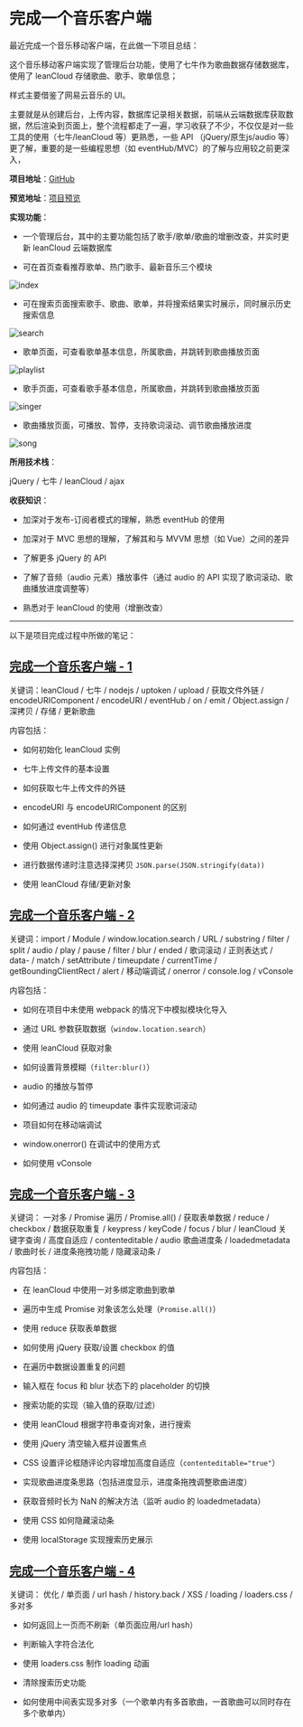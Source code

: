 # 完成一个音乐客户端

最近完成一个音乐移动客户端，在此做一下项目总结：

这个音乐移动客户端实现了管理后台功能，使用了七牛作为歌曲数据存储数据库，使用了 leanCloud 存储歌曲、歌手、歌单信息；

样式主要借鉴了网易云音乐的 UI。

主要就是从创建后台，上传内容，数据库记录相关数据，前端从云端数据库获取数据，然后渲染到页面上，整个流程都走了一遍，学习收获了不少，不仅仅是对一些工具的使用（七牛/leanCloud 等）更熟悉，一些 API （jQuery/原生js/audio 等）更了解，重要的是一些编程思想（如 eventHub/MVC）的了解与应用较之前更深入，

**项目地址**：[GitHub](https://github.com/no1harm/Neteasy-music-demo)

**预览地址**：[项目预览](https://no1harm.github.io/Neteasy-music-demo/src/index.html)

**实现功能**：

- 一个管理后台，其中的主要功能包括了歌手/歌单/歌曲的增删改查，并实时更新 leanCloud 云端数据库

- 可在首页查看推荐歌单、热门歌手、最新音乐三个模块

![index](https://ws1.sinaimg.cn/large/006cedGGgy1fzlk0ma7b4j309h0g3whj.jpg)

- 可在搜索页面搜索歌手、歌曲、歌单，并将搜索结果实时展示，同时展示历史搜索信息

![search](https://ws1.sinaimg.cn/large/006cedGGgy1fzlk1ao9ugj309h0gvq3w.jpg)

- 歌单页面，可查看歌单基本信息，所属歌曲，并跳转到歌曲播放页面

![playlist](https://ws1.sinaimg.cn/large/006cedGGgy1fzlk0zm2jdj309h0gvdi2.jpg)

- 歌手页面，可查看歌手基本信息，所属歌曲，并跳转到歌曲播放页面

![singer](https://ws1.sinaimg.cn/large/006cedGGgy1fzlk1nehkrj309h0hewlw.jpg)

- 歌曲播放页面，可播放、暂停，支持歌词滚动、调节歌曲播放进度

![song](https://ws1.sinaimg.cn/large/006cedGGgy1fzlk1uzxqjj309h0gv0xk.jpg)

**所用技术栈**：

jQuery / 七牛 / leanCloud / ajax

**收获知识**：

- 加深对于发布-订阅者模式的理解，熟悉 eventHub 的使用

- 加深对于 MVC 思想的理解，了解其和与 MVVM 思想（如 Vue）之间的差异

- 了解更多 jQuery 的 API

- 了解了音频（audio 元素）播放事件（通过 audio 的 API 实现了歌词滚动、歌曲播放进度调整等）

- 熟悉对于 leanCloud 的使用（增删改查）

---

以下是项目完成过程中所做的笔记：

## [完成一个音乐客户端 - 1](https://github.com/no1harm/Neteasy-music-demo/blob/master/docs/1-1.md)

关键词：leanCloud / 七牛 / nodejs / uptoken / upload / 获取文件外链 / encodeURIComponent / encodeURI / eventHub / on / emit / Object.assign / 深拷贝 / 存储 / 更新歌曲

内容包括：

- 如何初始化 leanCloud 实例

- 七牛上传文件的基本设置

- 如何获取七牛上传文件的外链

- encodeURI 与 encodeURIComponent 的区别

- 如何通过 eventHub 传递信息

- 使用 Object.assign() 进行对象属性更新

- 进行数据传递时注意选择深拷贝 `JSON.parse(JSON.stringify(data))`

- 使用 leanCloud 存储/更新对象

## [完成一个音乐客户端 - 2](https://github.com/no1harm/Neteasy-music-demo/blob/master/docs/1-2.md)

关键词：import / Module / window.location.search / URL / substring / filter / split / audio / play / pause / filter / blur / ended / 歌词滚动 / 正则表达式 / data- / match / setAttribute / timeupdate / currentTime / getBoundingClientRect / alert / 移动端调试 / onerror / console.log / vConsole

内容包括：

- 如何在项目中未使用 webpack 的情况下中模拟模块化导入

- 通过 URL 参数获取数据（`window.location.search`）

- 使用 leanCloud 获取对象

- 如何设置背景模糊（`filter:blur()`）

- audio 的播放与暂停

- 如何通过 audio 的 timeupdate 事件实现歌词滚动

- 项目如何在移动端调试

- window.onerror() 在调试中的使用方式

- 如何使用 vConsole

## [完成一个音乐客户端 - 3](https://github.com/no1harm/Neteasy-music-demo/blob/master/docs/1-3.md)

关键词： 一对多 / Promise 遍历 / Promise.all() / 获取表单数据 / reduce / checkbox / 数据获取重复 / keypress / keyCode / focus / blur / leanCloud 关键字查询 / 高度自适应 / contenteditable / audio 歌曲进度条 / loadedmetadata / 歌曲时长 / 进度条拖拽功能 / 隐藏滚动条 /

内容包括：

- 在 leanCloud 中使用一对多绑定歌曲到歌单

- 遍历中生成 Promise 对象该怎么处理（`Promise.all()`）

- 使用 reduce 获取表单数据

- 如何使用 jQuery 获取/设置 checkbox 的值

- 在遍历中数据设置重复的问题

- 输入框在 focus 和 blur 状态下的 placeholder 的切换

- 搜索功能的实现（输入值的获取/过滤）

- 使用 leanCloud 根据字符串查询对象，进行搜索

- 使用 jQuery 清空输入框并设置焦点

- CSS 设置评论框随评论内容增加高度自适应（`contenteditable="true"`）

- 实现歌曲进度条思路（包括进度显示，进度条拖拽调整歌曲进度）

- 获取音频时长为 NaN 的解决方法（监听 audio 的 loadedmetadata）

- 使用 CSS 如何隐藏滚动条

- 使用 localStorage 实现搜索历史展示

## [完成一个音乐客户端 - 4](https://github.com/no1harm/Neteasy-music-demo/blob/master/docs/1-4.md)

关键词： 优化 / 单页面 / url hash / history.back / XSS / loading / loaders.css / 多对多

- 如何返回上一页而不刷新（单页面应用/url hash）

- 判断输入字符合法化

- 使用 loaders.css 制作 loading 动画

- 清除搜索历史功能

- 如何使用中间表实现多对多（一个歌单内有多首歌曲，一首歌曲可以同时存在多个歌单内）
